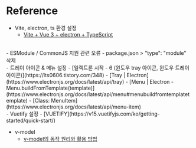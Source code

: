 # Reference

- Vite, electron, ts 환경 설정
    - [Vite + Vue 3 + electron + TypeScript](https://dev.to/brojenuel/vite-vue-3-electron-5h4o)
<br>
- ESModule / CommonJS 지원 관련 오류
    - package.json > "type": "module" 삭제
<br>
- 트레이 아이콘 & 메뉴 설정
    - [일렉트론 시작 - 6 (윈도우 tray 아이콘, 윈도우 트레이 아이콘)](https://lts0606.tistory.com/348)
    - [Tray | Electron](https://www.electronjs.org/docs/latest/api/tray)
    - [Menu | Electron - Menu.buildFromTemplate(template)](https://www.electronjs.org/docs/latest/api/menu#menubuildfromtemplatetemplate)
    - [Class: MenuItem](https://www.electronjs.org/docs/latest/api/menu-item)
<br>
- Vuetify 설정
    - [VUETIFY](https://v15.vuetifyjs.com/ko/getting-started/quick-start/)

- v-model
    - [v-model의 동작 원리와 활용 방법](https://joshua1988.github.io/web-development/vuejs/v-model-usage/)